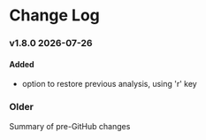 # Change Log
 
### v1.8.0 2026-07-26
  
#### Added
- option to restore previous analysis, using 'r' key 


### Older
Summary of pre-GitHub changes

